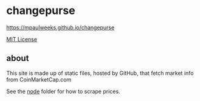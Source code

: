 # changepurse

https://mpaulweeks.github.io/changepurse

[MIT License](LICENSE)

## about

This site is made up of static files, hosted by GitHub, that fetch market info from CoinMarketCap.com

See the [node](node/) folder for how to scrape prices.
